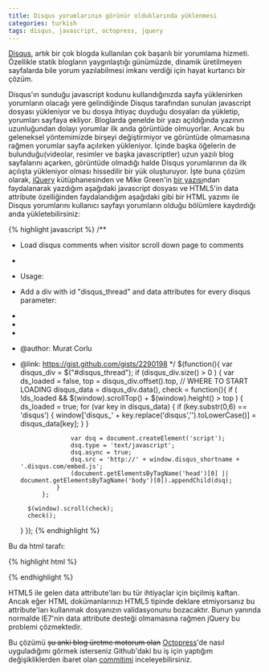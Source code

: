 ```yaml
---
title: Disqus yorumlarının görünür olduklarında yüklenmesi
categories: turkish
tags: disqus, javascript, octopress, jquery
---
```


[Disqus](http://disqus.com), artık bir çok blogda kullanılan çok başarılı bir yorumlama hizmeti. Özellikle statik blogların yaygınlaştığı günümüzde, dinamik üretilmeyen sayfalarda bile yorum yazılabilmesi imkanı verdiği için hayat kurtarıcı bir çözüm.

Disqus'ın sunduğu javascript kodunu kullandığınızda sayfa yüklenirken yorumların olacağı yere gelindiğinde Disqus tarafından sunulan javascript dosyası yükleniyor ve bu dosya ihtiyaç duyduğu dosyaları da yükletip, yorumları sayfaya ekliyor. Bloglarda genelde bir yazı açıldığında yazının uzunluğundan dolayı yorumlar ilk anda görüntüde olmuyorlar. Ancak bu geleneksel yöntemimizde birşeyi değiştirmiyor ve görüntüde olmamasına rağmen yorumlar sayfa açılırken yükleniyor. İçinde başka öğelerin de bulunduğu(videolar, resimler ve başka javascriptler) uzun yazılı blog sayfalarını açarken, görüntüde olmadığı halde Disqus yorumlarının da ilk açılışta yükleniyor olması hissedilir bir yük oluşturuyor. İşte buna çözüm olarak, [jQuery](http://jquery.com) kütüphanesinden ve Mike Green'in [bir yazısı](http://www.myatus.com/2011/03/20/lazy-loading-disqus-in-wordpress/)ndan faydalanarak yazdığım aşağıdaki javascript dosyası ve HTML5'in data attribute özelliğinden faydalandığım aşağıdaki gibi bir HTML yazımı ile Disqus yorumlarını kullanıcı sayfayı yorumların olduğu bölümlere kaydırdığı anda yükletebilirsiniz:

{% highlight javascript %}
/**
* Load disqus comments when visitor scroll down page to comments
*
* Usage:
* Add a div with id "disqus_thread" and data attributes for every disqus parameter:
*
* <div id="disqus_thread" data-disqus-shortname="username" data-disqus-url="http://example.com/post/post-name/"></div>
*
* @author: Murat Corlu
* @link: https://gist.github.com/gists/2290198
*/
$(function(){
    var disqus_div = $("#disqus_thread");
    if (disqus_div.size() > 0 ) {
        var ds_loaded = false,
            top = disqus_div.offset().top, // WHERE TO START LOADING
            disqus_data = disqus_div.data(),
            check = function(){
                if ( !ds_loaded && $(window).scrollTop() + $(window).height() > top ) {
                    ds_loaded = true;
                    for (var key in disqus_data) {
                        if (key.substr(0,6) == 'disqus') {
                            window['disqus_' + key.replace('disqus','').toLowerCase()] = disqus_data[key];
                        }
                    }

                    var dsq = document.createElement('script');
                    dsq.type = 'text/javascript';
                    dsq.async = true;
                    dsq.src = 'http://' + window.disqus_shortname + '.disqus.com/embed.js';
                    (document.getElementsByTagName('head')[0] || document.getElementsByTagName('body')[0]).appendChild(dsq);
                }
            };

        $(window).scroll(check);
        check();
    }
});
{% endhighlight %}

Bu da html tarafı:

{% highlight html %}
<div id="disqus_thread" data-disqus-shortname="muratcorlu" data-disqus-url="http://muratcorlu.com/post/post-name/"></div>
{% endhighlight %}

HTML5 ile gelen data attribute'ları bu tür ihtiyaçlar için biçilmiş kaftan. Ancak eğer HTML dokümanlarınızı HTML5 tipinde deklare etmiyorsanız bu attribute'ları kullanmak dosyanızın validasyonunu bozacaktır. Bunun yanında normalde IE7'nin data attribute desteği olmamasına rağmen jQuery bu problemi çözmektedir.

Bu çözümü <del>şu anki blog üretme motorum olan</del> [Octopress](http://octopress.org)'de nasıl uyguladığımı görmek isterseniz Github'daki bu iş için yaptığım değişikliklerden ibaret olan [commitimi](https://github.com/muratcorlu/muratcorlu.github.com/commit/381b1eb24292db1436d83deeeacdceca836e901c) inceleyebilirsiniz.
